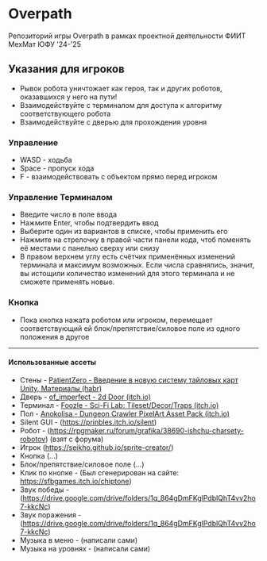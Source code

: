 # Overpath
Репозиторий игры Overpath в рамках проектной деятельности ФИИТ МехМат ЮФУ '24-'25

## Указания для игроков
- Рывок робота уничтожает как героя, так и других роботов, оказавшихся у него на пути!
- Взаимодействуйте с терминалом для доступа к алгоритму соответствующего робота
- Взаимодействуйте с дверью для прохождения уровня

### Управление
- WASD - ходьба
- Space - пропуск хода
- F - взаимодействовать с объектом прямо перед игроком

### Управление Терминалом
- Введите число в поле ввода
- Нажмите Enter, чтобы подтвердить ввод
- Выберите один из вариантов в списке, чтобы применить его
- Нажмите на стрелочку в правой части панели кода, чтоб поменять её местами с панелью сверху или снизу
- В правом верхнем углу есть счётчик применённых изменений терминала и максимум возможных. Если числа сравнялись, значит, вы истощили количество изменений для этого терминала и не сможете применять новые.

### Кнопка
- Пока кнопка нажата роботом или игроком, перемещает соответствующий ей блок/препятствие/силовое поле из одного положения в другое
---
#### Использованные ассеты
- Стены - [PatientZero - Введение в новую систему тайловых карт Unity, Материалы (habr)](https://habr.com/ru/articles/412765/)
- Дверь - [of_imperfect - 2d Door (itch.io)](https://of-imperfect.itch.io/2d-door)
- Терминал - [Foozle - Sci-Fi Lab: Tileset/Decor/Traps (itch.io)](https://foozlecc.itch.io/sci-fi-lab-tileset-decor-traps)
- Пол - [Anokolisa - Dungeon Crawler PixelArt Asset Pack (itch.io)](https://anokolisa.itch.io/dungeon-crawler-pixel-art-asset-pack)
- Silent GUI - (https://prinbles.itch.io/silent)
- Робот - (https://rpgmaker.ru/forum/grafika/38690-ishchu-charsety-robotov) (взят с форума)
- Игрок (https://seikho.github.io/sprite-creator/)
- Кнопка (...)
- Блок/препятствие/силовое поле (...)
- Клик по кнопке - (Был сгенерирован на сайте: https://sfbgames.itch.io/chiptone)
- Звук победы - (https://drive.google.com/drive/folders/1q_864gDmFKglPdblQhT4vv2ho7-kkcNc)
- Звук поражения - (https://drive.google.com/drive/folders/1q_864gDmFKglPdblQhT4vv2ho7-kkcNc)
- Музыка в меню - (написали сами)
- Музыка на уровнях - (написали сами)
